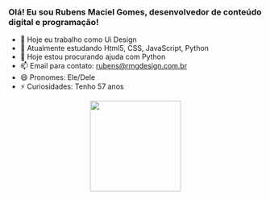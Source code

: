 ### Olá! Eu sou Rubens Maciel Gomes, desenvolvedor de conteúdo digital e programação!

- 🔭 Hoje eu trabalho como Ui Design
- 🌱 Atualmente estudando Html5, CSS, JavaScript, Python
- 🤔 Hoje estou procurando ajuda com Python
- 📫 Email para contato: rubens@rmgdesign.com.br
- 😄 Pronomes: Ele/Dele
- ⚡ Curiosidades: Tenho 57 anos

<div align="center">
  <a href="https://github.com/rmguxdesign">
  <img height="180em" src="https://github-readme-stats.vercel.app/api?username=rmguxdesign&show_icons=true&theme=dracula&include_all_commits=true&count_private=true"/>
</div>
